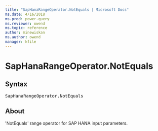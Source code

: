 ```yaml
---
title: "SapHanaRangeOperator.NotEquals | Microsoft Docs"
ms.date: 4/16/2018
ms.prod: power-query
ms.reviewer: owend
ms.topic: reference
author: minewiskan
ms.author: owend
manager: kfile
---
```

# SapHanaRangeOperator.NotEquals
## Syntax

<pre>
SapHanaRangeOperator.NotEquals
</pre>  
  
## About  
'NotEquals' range operator for SAP HANA input parameters.  
  

